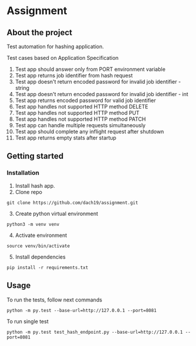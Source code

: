 # Assignment

## About the project
Test automation for hashing application.

Test cases based on Application Specification
1. Test app should answer only from PORT environment variable
2. Test app returns job identifier from hash request
3. Test app doesn't return encoded password for invalid job identifier - string
4. Test app doesn't return encoded password for invalid job identifier - int
5. Test app returns encoded password for valid job identifier
6. Test app handles not supported HTTP method DELETE
7. Test app handles not supported HTTP method PUT
8. Test app handles not supported HTTP method PATCH
9. Test app can handle multiple requests simultaneously
10. Test app should complete any inflight request after shutdown
11. Test app returns empty stats after startup


## Getting started

### Installation
1. Install hash app.
2. Clone repo 
```
git clone https://github.com/dach19/assignment.git
```

3. Create python virtual environment
```
python3 -m venv venv
```

4. Activate environment
```
source venv/bin/activate
```

5. Install dependencies
```
pip install -r requirements.txt
```


## Usage

To run the tests, follow next commands
```
python -m py.test --base-url=http://127.0.0.1 --port=8081
```

To run single test
```
python -m py.test test_hash_endpoint.py --base-url=http://127.0.0.1 --port=8081
```